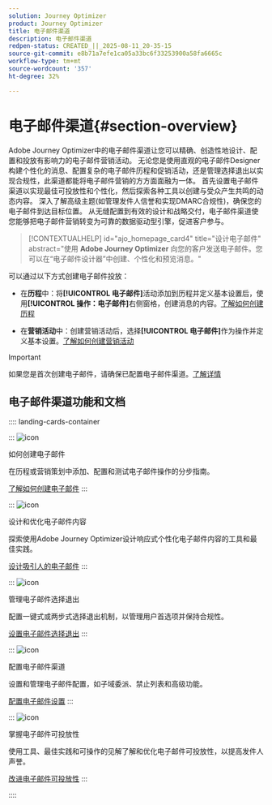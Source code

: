 ```yaml
---
solution: Journey Optimizer
product: Journey Optimizer
title: 电子邮件渠道
description: 电子邮件渠道
redpen-status: CREATED_||_2025-08-11_20-35-15
source-git-commit: e8b71a7efe1ca05a33bc6f33253900a58fa6665c
workflow-type: tm+mt
source-wordcount: '357'
ht-degree: 32%

---
```



# 电子邮件渠道{#section-overview}

Adobe Journey Optimizer中的电子邮件渠道让您可以精确、创造性地设计、配置和投放有影响力的电子邮件营销活动。 无论您是使用直观的电子邮件Designer构建个性化的消息、配置复杂的电子邮件历程和促销活动，还是管理选择退出以实现合规性，此渠道都能将电子邮件营销的方方面面融为一体。 首先设置电子邮件渠道以实现最佳可投放性和个性化，然后探索各种工具以创建与受众产生共鸣的动态内容。 深入了解高级主题(如管理发件人信誉和实现DMARC合规性)，确保您的电子邮件到达目标位置。 从无缝配置到有效的设计和战略交付，电子邮件渠道使您能够把电子邮件营销转变为可靠的数据驱动型引擎，促进客户参与。


>[!CONTEXTUALHELP]
>id="ajo_homepage_card4"
>title="设计电子邮件"
>abstract="使用 **Adobe Journey Optimizer** 向您的客户发送电子邮件。您可以在“电子邮件设计器”中创建、个性化和预览消息。"

可以通过以下方式创建电子邮件投放：

* 在&#x200B;**历程**&#x200B;中：将&#x200B;**[!UICONTROL 电子邮件]**&#x200B;活动添加到历程并定义基本设置后，使用&#x200B;**[!UICONTROL 操作：电子邮件]**&#x200B;右侧窗格，创建消息的内容。[了解如何创建历程](../using/building-journeys/journey-gs.md)

* 在&#x200B;**营销活动**&#x200B;中：创建营销活动后，选择&#x200B;**[!UICONTROL 电子邮件]**&#x200B;作为操作并定义基本设置。[了解如何创建营销活动](../using/campaigns/create-campaign.md#configure)


>[!IMPORTANT]
>
>如果您是首次创建电子邮件，请确保已配置电子邮件渠道。[了解详情](../using/email/email-settings.md)

## 电子邮件渠道功能和文档

:::: landing-cards-container

:::
![icon](https://cdn.experienceleague.adobe.com/icons/list-check.svg)

如何创建电子邮件

在历程或营销策划中添加、配置和测试电子邮件操作的分步指南。

[了解如何创建电子邮件](../using/email/create-email.md)
:::

:::
![icon](https://cdn.experienceleague.adobe.com/icons/puzzle-piece.svg)

设计和优化电子邮件内容

探索使用Adobe Journey Optimizer设计响应式个性化电子邮件内容的工具和最佳实践。

[设计吸引人的电子邮件](design-email-landing-page.md)
:::

:::
![icon](https://cdn.experienceleague.adobe.com/icons/shield-halved.svg)

管理电子邮件选择退出

配置一键式或两步式选择退出机制，以管理用户首选项并保持合规性。

[设置电子邮件选择退出](../using/email/email-opt-out.md)
:::

:::
![icon](https://cdn.experienceleague.adobe.com/icons/gear.svg)

配置电子邮件渠道

设置和管理电子邮件配置，如子域委派、禁止列表和高级功能。

[配置电子邮件设置](configure-email-landing-page.md)
:::

:::
![icon](https://cdn.experienceleague.adobe.com/icons/chart-line.svg)

掌握电子邮件可投放性

使用工具、最佳实践和可操作的见解了解和优化电子邮件可投放性，以提高发件人声誉。

[改进电子邮件可投放性](deliverability-landing-page.md)
:::

::::
